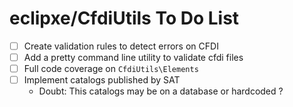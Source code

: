 # eclipxe/CfdiUtils To Do List

- [ ] Create validation rules to detect errors on CFDI
- [ ] Add a pretty command line utility to validate cfdi files
- [ ] Full code coverage on `CfdiUtils\Elements`
- [ ] Implement catalogs published by SAT
    - Doubt: This catalogs may be on a database or hardcoded ?
